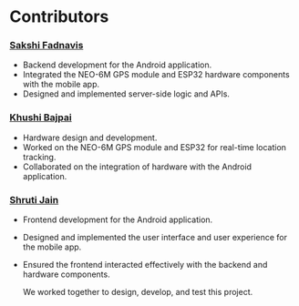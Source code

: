 # Contributors

### [Sakshi Fadnavis](https://github.com/SakshiFadnavis2003)
- Backend development for the Android application.
- Integrated the NEO-6M GPS module and ESP32 hardware components with the mobile app.
- Designed and implemented server-side logic and APIs.

### [Khushi Bajpai](https://github.com/KhushiBajpai2003)
- Hardware design and development.
- Worked on the NEO-6M GPS module and ESP32 for real-time location tracking.
- Collaborated on the integration of hardware with the Android application.

### [Shruti Jain](https://github.com/shrutiijainn11)
- Frontend development for the Android application.
- Designed and implemented the user interface and user experience for the mobile app.
- Ensured the frontend interacted effectively with the backend and hardware components.

  We worked together to design, develop, and test this project.
